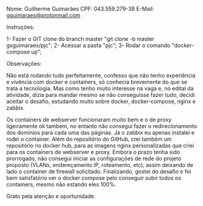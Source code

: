 Nome: Guilherme Guimarães
CPF: 043.559.279-38
E-Mail: gguimaraes@protonmail.com

Instruções:

1- Fazer o GIT clone do branch master "git clone -b master gxguimaraes/pjc";
2- Acessar a pasta "pjc";
3- Rodar o comando "docker-compose up";

Observações:

Não está rodando tudo perfeitamente, confesso que não tenho experiência e vivência
com docker e containers, só conhecia brevemente do que se trata a tecnologia. Mas
como tenho muito interesse na vaga e, no edital da atividade, dizia para mandar
mesmo se não conseguisse fazer tudo, decidi aceitar o desafio, estudando muito
sobre docker, docker-compose, nginx e zabbix.

Os containers de webserver funcionaram muito bem e o de proxy ligeiramente ok
também, no entanto não consegui fazer o redirecionamento dos domínios para cada uma
das páginas. Já o zabbix eu apenas instalei e rodei o container. Além do repositório
do GitHub, crei também um repositório no docker hub, para as imagens nginx
personalizadas que criei para os containers de webserver e proxy. Embora o prazo
tenha sido prorrogado, não consegui iniciar as configurações de rede do projeto
proposto (VLANs, endereçamento IP, roteamento, etc), assim deixando de lado o container de
firewall solicitado. Finalizando, gostei do desafio e foi bem satisfatório ver o
docker compose pelo conseguir subir todos os containers, mesmo não estando eles
100%.

Grato pela atenção e oportunidade.
